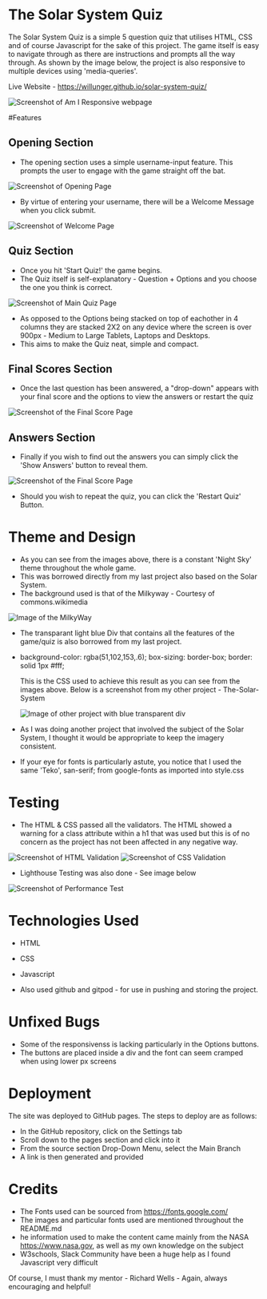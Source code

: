 # The Solar System Quiz
The Solar System Quiz is a simple 5 question quiz that utilises HTML, CSS and of course Javascript for the sake of this project. The game itself is easy to navigate through as there are instructions and prompts all the way through. As shown by the image below, the project is also responsive to multiple devices using 'media-queries'.

Live Website - https://willunger.github.io/solar-system-quiz/

<img src="assets/images/Responsive.png" alt="Screenshot of Am I Responsive webpage">

#Features

## Opening Section

* The opening section uses a simple username-input feature. This prompts the user to engage with the game straight off the bat.
<img src="assets/images/opening-page.png" alt="Screenshot of Opening Page">

* By virtue of entering your username, there will be a Welcome Message when you click submit.
<img src="assets/images/welcome-page.png" alt="Screenshot of Welcome Page">

## Quiz Section

* Once you hit 'Start Quiz!' the game begins.
* The Quiz itself is self-explanatory - Question + Options and you choose the one you think is correct.

<img src="assets/images/quiz-page.png" alt="Screenshot of Main Quiz Page">

* As opposed to the Options being stacked on top of eachother in 4 columns they are stacked 2X2 on any device where the screen is over 900px - Medium to Large Tablets, Laptops and Desktops.
* This aims to make the Quiz neat, simple and compact.

## Final Scores Section

* Once the last question has been answered, a "drop-down" appears with your final score and the options to view the answers or restart the quiz

<img src="assets/images/final-score-page.png" alt="Screenshot of the Final Score Page">

## Answers Section

* Finally if you wish to find out the answers you can simply click the 'Show Answers' button to reveal them.

<img src="assets/images/answers-page.png" alt="Screenshot of the Final Score Page">

* Should you wish to repeat the quiz, you can click the 'Restart Quiz' Button.

# Theme and Design

* As you can see from the images above, there is a constant 'Night Sky' theme throughout the whole game.
* This was borrowed directly from my last project also based on the Solar System.
* The background used is that of the Milkyway - Courtesy of commons.wikimedia

<img src="assets/images/milkyway.jpeg" alt="Image of the MilkyWay">

* The transparant light blue Div that contains all the features of the game/quiz is also borrowed from my last project.
* background-color: rgba(51,102,153,.6);
    box-sizing: border-box;
    border: solid 1px #fff;

    This is the CSS used to achieve this result as you can see from the images above. Below is a screenshot from my other project - The-Solar-System

    <img src="assets/images/other-project-example.png" alt="Image of other project with blue transparent div">

* As I was doing another project that involved the subject of the Solar System, I thought it would be appropriate to keep the imagery consistent.

* If your eye for fonts is particularly astute, you notice that I used the same 'Teko', san-serif; from google-fonts as imported into style.css

# Testing

* The HTML & CSS passed all the validators. The HTML showed a warning for a class attribute within a h1 that was used but this is of no concern as the project has not been affected in any negative way.

<img src="assets/images/html-validator.png" alt="Screenshot of HTML Validation">

<img src="assets/images/css-validator.png" alt="Screenshot of CSS Validation">

* Lighthouse Testing was also done - See image below

<img src="assets/images/performance-test.png" alt="Screenshot of Performance Test">


# Technologies Used

* HTML
* CSS
* Javascript

* Also used github and gitpod - for use in pushing and storing the project.


# Unfixed Bugs

* Some of the responsivenss is lacking particularly in the Options buttons. 
* The buttons are placed inside a div and the font can seem cramped when using lower px screens


# Deployment

The site was deployed to GitHub pages. The steps to deploy are as follows:

* In the GitHub repository, click on the Settings tab
* Scroll down to the pages section and click into it
* From the source section Drop-Down Menu, select the Main Branch
* A link is then generated and provided


# Credits

* The Fonts used can be sourced from https://fonts.google.com/
* The images and particular fonts used are mentioned throughout the README.md
* he information used to make the content came mainly from the NASA https://www.nasa.gov, as well as my own knowledge on the subject
* W3schools, Slack Community have been a huge help as I found Javascript very difficult

Of course, I must thank my mentor - Richard Wells - Again, always encouraging and helpful!